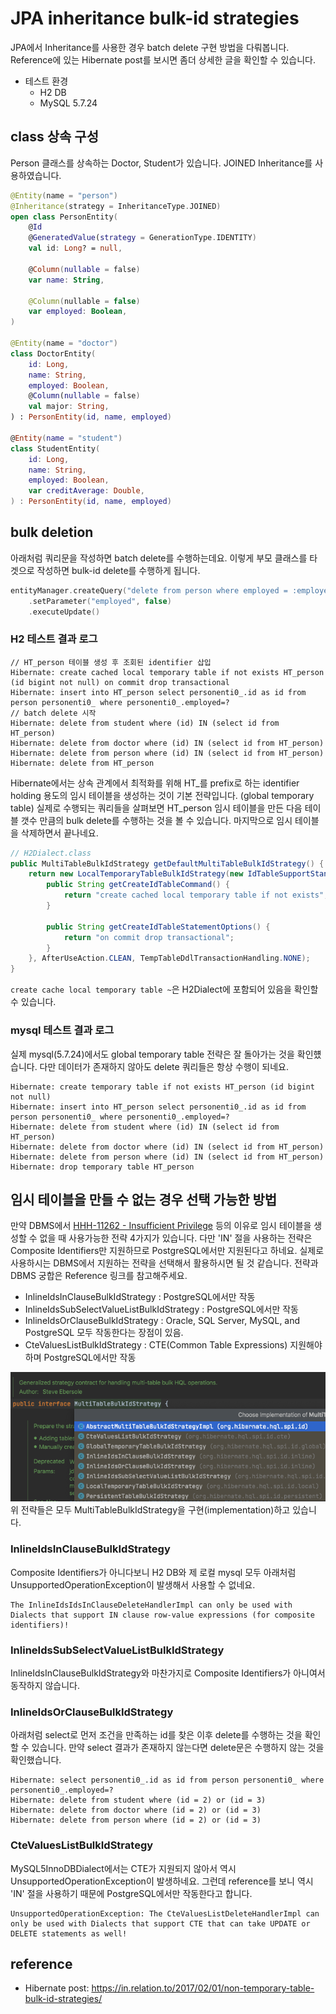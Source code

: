 # JPA inheritance bulk-id strategies
JPA에서 Inheritance를 사용한 경우 batch delete 구현 방법을 다뤄봅니다. Reference에 있는 Hibernate post를 보시면 좀더 상세한 글을 확인할 수 있습니다.

* 테스트 환경
  * H2 DB
  * MySQL 5.7.24

## class 상속 구성
Person 클래스를 상속하는 Doctor, Student가 있습니다. JOINED Inheritance를 사용하였습니다.

```kotlin
@Entity(name = "person")
@Inheritance(strategy = InheritanceType.JOINED)
open class PersonEntity(
    @Id
    @GeneratedValue(strategy = GenerationType.IDENTITY)
    val id: Long? = null,

    @Column(nullable = false)
    var name: String,

    @Column(nullable = false)
    var employed: Boolean,
)

@Entity(name = "doctor")
class DoctorEntity(
    id: Long,
    name: String,
    employed: Boolean,
    @Column(nullable = false)
    val major: String,
) : PersonEntity(id, name, employed)

@Entity(name = "student")
class StudentEntity(
    id: Long,
    name: String,
    employed: Boolean,
    var creditAverage: Double,
) : PersonEntity(id, name, employed)
```

## bulk deletion
아래처럼 쿼리문을 작성하면 batch delete를 수행하는데요. 이렇게 부모 클래스를 타겟으로 작성하면 bulk-id delete를 수행하게 됩니다. 
```kotlin
entityManager.createQuery("delete from person where employed = :employed")
    .setParameter("employed", false)
    .executeUpdate()
```

### H2 테스트 결과 로그
```
// HT_person 테이블 생성 후 조회된 identifier 삽입
Hibernate: create cached local temporary table if not exists HT_person (id bigint not null) on commit drop transactional
Hibernate: insert into HT_person select personenti0_.id as id from person personenti0_ where personenti0_.employed=?
// batch delete 시작
Hibernate: delete from student where (id) IN (select id from HT_person)
Hibernate: delete from doctor where (id) IN (select id from HT_person)
Hibernate: delete from person where (id) IN (select id from HT_person)
Hibernate: delete from HT_person
```
Hibernate에서는 상속 관계에서 최적화를 위해 HT_를 prefix로 하는 identifier holding 용도의 임시 테이블을 생성하는 것이 기본 전략입니다. (global temporary table)
실제로 수행되는 쿼리들을 살펴보면 HT_person 임시 테이블을 만든 다음 테이블 갯수 만큼의 bulk delete를 수행하는 것을 볼 수 있습니다.
마지막으로 임시 테이블을 삭제하면서 끝나네요.

```java
// H2Dialect.class
public MultiTableBulkIdStrategy getDefaultMultiTableBulkIdStrategy() {
    return new LocalTemporaryTableBulkIdStrategy(new IdTableSupportStandardImpl() {
        public String getCreateIdTableCommand() {
            return "create cached local temporary table if not exists";
        }

        public String getCreateIdTableStatementOptions() {
            return "on commit drop transactional";
        }
    }, AfterUseAction.CLEAN, TempTableDdlTransactionHandling.NONE);
}
```
`create cache local temporary table ~`은 H2Dialect에 포함되어 있음을 확인할 수 있습니다.

### mysql 테스트 결과 로그
실제 mysql(5.7.24)에서도 global temporary table 전략은 잘 돌아가는 것을 확인헀습니다.
다만 데이터가 존재하지 않아도 delete 쿼리들은 항상 수행이 되네요.

```
Hibernate: create temporary table if not exists HT_person (id bigint not null) 
Hibernate: insert into HT_person select personenti0_.id as id from person personenti0_ where personenti0_.employed=?
Hibernate: delete from student where (id) IN (select id from HT_person)
Hibernate: delete from doctor where (id) IN (select id from HT_person)
Hibernate: delete from person where (id) IN (select id from HT_person)
Hibernate: drop temporary table HT_person
```

## 임시 테이블을 만들 수 없는 경우 선택 가능한 방법 
만약 DBMS에서 [HHH-11262 - Insufficient Privilege](https://hibernate.atlassian.net/browse/HHH-11262) 등의 이유로 임시 테이블을 생성할 수 없을 때 사용가능한 전략 4가지가 있습니다.
다만 'IN' 절을 사용하는 전략은 Composite Identifiers만 지원하므로 PostgreSQL에서만 지원된다고 하네요.
실제로 사용하시는 DBMS에서 지원하는 전략을 선택해서 활용하시면 될 것 같습니다. 전략과 DBMS 궁합은 Reference 링크를 참고해주세요.

* InlineIdsInClauseBulkIdStrategy : PostgreSQL에서만 작동
* InlineIdsSubSelectValueListBulkIdStrategy : PostgreSQL에서만 작동
* InlineIdsOrClauseBulkIdStrategy : Oracle, SQL Server, MySQL, and PostgreSQL 모두 작동한다는 장점이 있음.
* CteValuesListBulkIdStrategy : CTE(Common Table Expressions) 지원해야하며 PostgreSQL에서만 작동

![](MultiTableBulkIdStrategy_implementations.png)<br>
위 전략들은 모두 MultiTableBulkIdStrategy을 구현(implementation)하고 있습니다.


### InlineIdsInClauseBulkIdStrategy
Composite Identifiers가 아니다보니 H2 DB와 제 로컬 mysql 모두 아래처럼 UnsupportedOperationException이 발생해서 사용할 수 없네요.
```
The InlineIdsIdsInClauseDeleteHandlerImpl can only be used with Dialects that support IN clause row-value expressions (for composite identifiers)!
```

### InlineIdsSubSelectValueListBulkIdStrategy
InlineIdsInClauseBulkIdStrategy와 마찬가지로 Composite Identifiers가 아니여서 동작하지 않습니다.

### InlineIdsOrClauseBulkIdStrategy
아래처럼 select로 먼저 조건을 만족하는 id를 찾은 이후 delete를 수행하는 것을 확인할 수 있습니다.
만약 select 결과가 존재하지 않는다면 delete문은 수행하지 않는 것을 확인했습니다.

```
Hibernate: select personenti0_.id as id from person personenti0_ where personenti0_.employed=?
Hibernate: delete from student where (id = 2) or (id = 3)
Hibernate: delete from doctor where (id = 2) or (id = 3)
Hibernate: delete from person where (id = 2) or (id = 3)
```

### CteValuesListBulkIdStrategy
MySQL5InnoDBDialect에서는 CTE가 지원되지 않아서 역시 UnsupportedOperationException이 발생하네요.
그런데 reference를 보니 역시 'IN' 절을 사용하기 때문에 PostgreSQL에서만 작동한다고 합니다. 
```
UnsupportedOperationException: The CteValuesListDeleteHandlerImpl can only be used with Dialects that support CTE that can take UPDATE or DELETE statements as well!
```

## reference
* Hibernate post: https://in.relation.to/2017/02/01/non-temporary-table-bulk-id-strategies/

